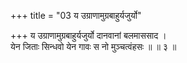 +++
title = "03 य उग्राणामुग्रबाहुर्यजुर्यो"

+++
य उग्राणामुग्रबाहुर्यजुर्यो दानवानां बलमाससाद ।  
येन जिताः सिन्धवो येन गावः स नो मुञ्चत्वंहसः ॥ ॥ ३ ॥